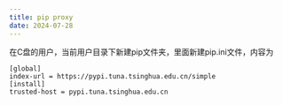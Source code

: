 ```yaml
---
title: pip proxy
date: 2024-07-28
---
```


在C盘的用户，当前用户目录下新建pip文件夹，里面新建pip.ini文件，内容为

```
[global]
index-url = https://pypi.tuna.tsinghua.edu.cn/simple
[install]
trusted-host = pypi.tuna.tsinghua.edu.cn
```


